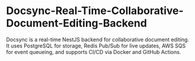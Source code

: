 # Docsync-Real-Time-Collaborative-Document-Editing-Backend
Docsync is a real-time NestJS backend for collaborative document editing. It uses PostgreSQL for storage, Redis Pub/Sub for live updates, AWS SQS for event queueing, and supports CI/CD via Docker and GitHub Actions.
